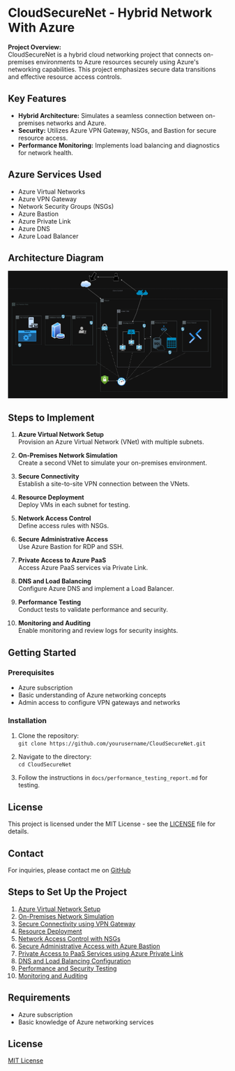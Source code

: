 # CloudSecureNet - Hybrid Network With Azure

**Project Overview:**  
CloudSecureNet is a hybrid cloud networking project that connects on-premises environments to Azure resources securely using Azure's networking capabilities. This project emphasizes secure data transitions and effective resource access controls.

## Key Features
- **Hybrid Architecture:** Simulates a seamless connection between on-premises networks and Azure.
- **Security:** Utilizes Azure VPN Gateway, NSGs, and Bastion for secure resource access.
- **Performance Monitoring:** Implements load balancing and diagnostics for network health.

## Azure Services Used
- Azure Virtual Networks
- Azure VPN Gateway
- Network Security Groups (NSGs)
- Azure Bastion
- Azure Private Link
- Azure DNS
- Azure Load Balancer

## Architecture Diagram
![Architecture Diagram](./diagram/hybrid-network-diagram.png)

## Steps to Implement
1. **Azure Virtual Network Setup**  
   Provision an Azure Virtual Network (VNet) with multiple subnets.
  
2. **On-Premises Network Simulation**  
   Create a second VNet to simulate your on-premises environment.
  
3. **Secure Connectivity**  
   Establish a site-to-site VPN connection between the VNets.
  
4. **Resource Deployment**  
   Deploy VMs in each subnet for testing.
  
5. **Network Access Control**  
   Define access rules with NSGs.
  
6. **Secure Administrative Access**  
   Use Azure Bastion for RDP and SSH.
  
7. **Private Access to Azure PaaS**  
   Access Azure PaaS services via Private Link.
  
8. **DNS and Load Balancing**  
   Configure Azure DNS and implement a Load Balancer.
  
9. **Performance Testing**  
   Conduct tests to validate performance and security.
  
10. **Monitoring and Auditing**  
    Enable monitoring and review logs for security insights.

## Getting Started
### Prerequisites
- Azure subscription
- Basic understanding of Azure networking concepts
- Admin access to configure VPN gateways and networks

### Installation
1. Clone the repository:  
   `git clone https://github.com/yourusername/CloudSecureNet.git`
   
2. Navigate to the directory:  
   `cd CloudSecureNet`

3. Follow the instructions in `docs/performance_testing_report.md` for testing.

## License
This project is licensed under the MIT License - see the [LICENSE](LICENSE) file for details.

## Contact
For inquiries, please contact me on [GitHub](github.com/naszemade)

## Steps to Set Up the Project
1. [Azure Virtual Network Setup](./docs/1-azure-vnet-setup.md)
2. [On-Premises Network Simulation](./docs/2-on-premises-simulation.md)
3. [Secure Connectivity using VPN Gateway](./docs/3-secure-connectivity.md)
4. [Resource Deployment](./docs/4-resource-deployment.md)
5. [Network Access Control with NSGs](./docs/5-network-access-control.md)
6. [Secure Administrative Access with Azure Bastion](./docs/6-secure-access.md)
7. [Private Access to PaaS Services using Azure Private Link](./docs/7-private-access.md)
8. [DNS and Load Balancing Configuration](./docs/8-dns-load-balancer.md)
9. [Performance and Security Testing](./docs/9-testing.md)
10. [Monitoring and Auditing](./docs/10-monitoring-auditing.md)

## Requirements
- Azure subscription
- Basic knowledge of Azure networking services


## License
[MIT License](./LICENSE)

